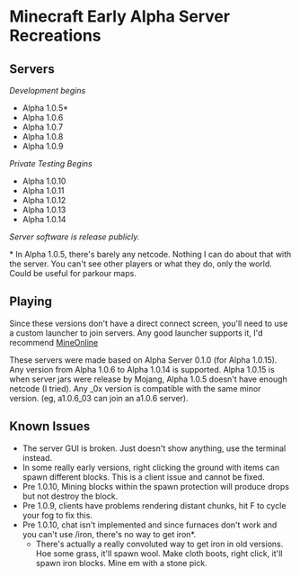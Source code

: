 # Minecraft Early Alpha Server Recreations
## Servers

*Development begins*
- Alpha 1.0.5*
- Alpha 1.0.6
- Alpha 1.0.7
- Alpha 1.0.8
- Alpha 1.0.9

*Private Testing Begins*

- Alpha 1.0.10
- Alpha 1.0.11
- Alpha 1.0.12
- Alpha 1.0.13
- Alpha 1.0.14

*Server software is release publicly.*

\* In Alpha 1.0.5, there's barely any netcode. Nothing I can do about that with the server. You can't see other players or what they do, only the world. Could be useful for parkour maps.

## Playing
Since these versions don't have a direct connect screen, you'll need to use a custom launcher to join servers.
Any good launcher supports it, I'd recommend [MineOnline](https://mineonline.codie.gg/)

These servers were made based on Alpha Server 0.1.0 (for Alpha 1.0.15).
Any version from Alpha 1.0.6 to Alpha 1.0.14 is supported.
Alpha 1.0.15 is when server jars were release by Mojang, Alpha 1.0.5 doesn't have enough netcode (I tried).
Any _0x version is compatible with the same minor version. (eg, a1.0.6_03 can join an a1.0.6 server).

## Known Issues
- The server GUI is broken. Just doesn't show anything, use the terminal instead.
- In some really early versions, right clicking the ground with items can spawn different blocks. This is a client issue and cannot be fixed.
- Pre 1.0.10, Mining blocks within the spawn protection will produce drops but not destroy the block.
- Pre 1.0.9, clients have problems rendering distant chunks, hit F to cycle your fog to fix this.
- Pre 1.0.10, chat isn't implemented and since furnaces don't work and you can't use /iron, there's no way to get iron*.
  - There's actually a really convoluted way to get iron in old versions. Hoe some grass, it'll spawn wool. Make cloth boots, right click, it'll spawn iron blocks. Mine em with a stone pick.
